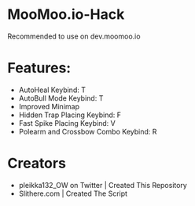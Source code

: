 # MooMoo.io-Hack
Recommended to use on dev.moomoo.io
# Features:
- AutoHeal Keybind: T
- AutoBull Mode Keybind: T
- Improved Minimap
- Hidden Trap Placing Keybind: F
- Fast Spike Placing Keybind: V
- Polearm and Crossbow Combo Keybind: R
# Creators
- pleikka132_OW on Twitter | Created This Repository
- Slithere.com | Created The Script

